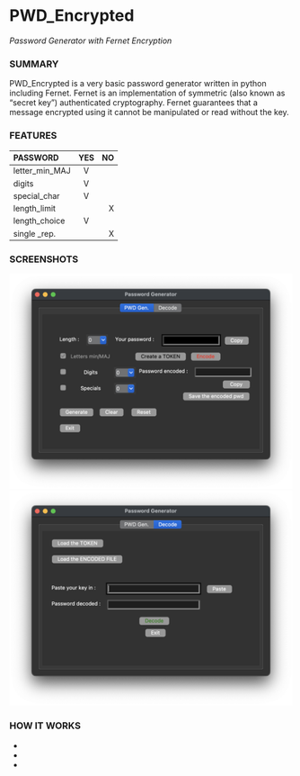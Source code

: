 # PWD_Encrypted
_Password Generator with Fernet Encryption_

### SUMMARY
PWD_Encrypted is a very basic password generator written in python including Fernet.
Fernet is an implementation of symmetric (also known as “secret key”) authenticated cryptography.
Fernet guarantees that a message encrypted using it cannot be manipulated or read without the key.

### FEATURES
| PASSWORD         |       YES       |       NO      |
|:-----------------|:---------------:| -------------:|
| letter_min_MAJ   |        V        |               |
| digits           |        V        |               |
| special_char     |        V        |               |
| length_limit     |                 |       X       |
| length_choice    |        V        |               |
| single _rep.     |                 |       X       |

### SCREENSHOTS
![Screenshot](https://github.com/gelndjj/PWD_Encrypted/blob/main/img/pwd_gen.png)
![Screenshot](https://github.com/gelndjj/PWD_Encrypted/blob/main/img/pwd_dec.png)

### HOW IT WORKS
* 
*
*
